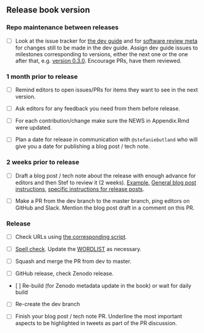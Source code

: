 ## Release book version <insert version>

### Repo maintenance between releases

- [ ] Look at the issue tracker for [the dev guide](https://github.com/ropensci/dev_guide/issues) and for [software review meta](https://github.com/ropensci/software-review-meta/issues) for changes still to be made in the dev guide. Assign dev guide issues to milestones corresponding to versions, either the next one or the one after that, e.g. [version 0.3.0](https://github.com/ropensci/dev_guide/milestone/2). Encourage PRs, have them reviewed.

### 1 month prior to release

- [ ] Remind editors to open issues/PRs for items they want to see in the next version.

- [ ] Ask editors for any feedback you need from them before release.

- [ ] For each contribution/change make sure the NEWS in Appendix.Rmd were updated.

- [ ] Plan a date for release in communication with `@stefaniebutland` who will give you a date for publishing a blog post / tech note.

### 2 weeks prior to release

- [ ] Draft a blog post / tech note about the release with enough advance for editors and then Stef to review it (2 weeks). [Example](https://github.com/ropensci/roweb2/pull/452), [General blog post instructions](https://github.com/ropensci/roweb2#contributing-a-blog-post), [specific instructions for release posts](#releaseblogpost). 

- [ ] Make a PR from the dev branch to the master branch, ping editors on GitHub and Slack. Mention the blog post draft in a comment on this PR.

### Release


- [ ] Check URLs using [the corresponding script](https://github.com/ropensci/dev_guide/blob/master/inst/book_grooming.R).

- [ ] [Spell check](https://github.com/ropensci/dev_guide/blob/master/inst/spelling-check.R). Update the [WORDLIST](https://github.com/ropensci/dev_guide/blob/master/inst/WORDLIST) as necessary.

- [ ] Squash and merge the PR from dev to master.

- [ ] GitHub release, check Zenodo release.

- [ ] Re-build (for Zenodo metadata update in the book) or wait for daily build

- [ ] Re-create the dev branch

- [ ] Finish your blog post / tech note PR. Underline the most important aspects to be highlighted in tweets as part of the PR discussion.
